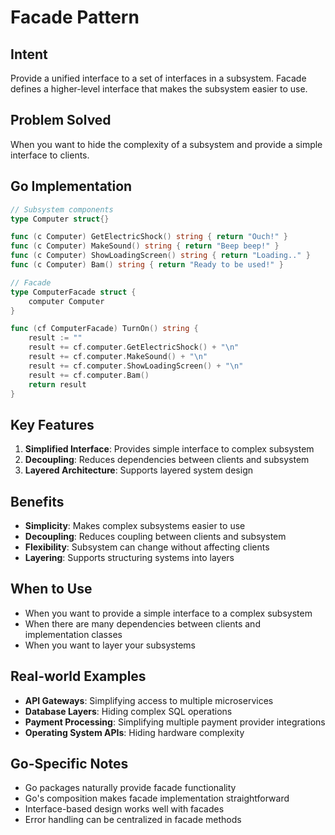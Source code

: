 # Facade Pattern

## Intent
Provide a unified interface to a set of interfaces in a subsystem. Facade defines a higher-level interface that makes the subsystem easier to use.

## Problem Solved
When you want to hide the complexity of a subsystem and provide a simple interface to clients.

## Go Implementation

```go
// Subsystem components
type Computer struct{}

func (c Computer) GetElectricShock() string { return "Ouch!" }
func (c Computer) MakeSound() string { return "Beep beep!" }
func (c Computer) ShowLoadingScreen() string { return "Loading.." }
func (c Computer) Bam() string { return "Ready to be used!" }

// Facade
type ComputerFacade struct {
    computer Computer
}

func (cf ComputerFacade) TurnOn() string {
    result := ""
    result += cf.computer.GetElectricShock() + "\n"
    result += cf.computer.MakeSound() + "\n"
    result += cf.computer.ShowLoadingScreen() + "\n"
    result += cf.computer.Bam()
    return result
}
```

## Key Features

1. **Simplified Interface**: Provides simple interface to complex subsystem
2. **Decoupling**: Reduces dependencies between clients and subsystem
3. **Layered Architecture**: Supports layered system design

## Benefits

- **Simplicity**: Makes complex subsystems easier to use
- **Decoupling**: Reduces coupling between clients and subsystem
- **Flexibility**: Subsystem can change without affecting clients
- **Layering**: Supports structuring systems into layers

## When to Use

- When you want to provide a simple interface to a complex subsystem
- When there are many dependencies between clients and implementation classes
- When you want to layer your subsystems

## Real-world Examples

- **API Gateways**: Simplifying access to multiple microservices
- **Database Layers**: Hiding complex SQL operations
- **Payment Processing**: Simplifying multiple payment provider integrations
- **Operating System APIs**: Hiding hardware complexity

## Go-Specific Notes

- Go packages naturally provide facade functionality
- Go's composition makes facade implementation straightforward
- Interface-based design works well with facades
- Error handling can be centralized in facade methods
